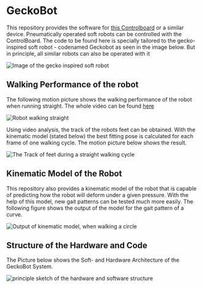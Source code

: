 # GeckoBot
This repository provides the software for <a href="https://github.com/larslevity/ControlBoard">this Controlboard</a> or a similar device. 
Pneumatically operated soft robots can be controlled with the ControlBoard.
The code to be found here is specially tailored to the gecko-inspired soft robot - codenamed Geckobot as seen in the image below.
But in principle, all similar robots can also be operated with it

![Image of the gecko inspired soft robot](https://github.com/larslevity/GeckoBot/blob/master/Pictures/robot_cboard.JPG)

## Walking Performance of the robot
The following motion picture shows the walking performance of the robot when running straight.
The whole video can be found <a href="https://github.com/larslevity/GeckoBot/tree/master/Pictures/SmallBot.avi">here</a>

![Robot walking straight](https://github.com/larslevity/GeckoBot/blob/master/Pictures/smallbot.gif)

Using video analysis, the track of the robots feet can be obtained.
With the kinematic model (stated below) the best fitting pose is calculated for each frame of one walking cycle.
The motion picture below shows the result.

![The Track of feet during a straight walking cycle](https://github.com/larslevity/GeckoBot/blob/master/model/track_of_feet.gif)


## Kinematic Model of the Robot

This repository also provides a kinematic model of the robot that is capable of predicting how the robot will deform under a given pressure.
With the help of this model, new gait patterns can be tested much more easily.
The following figure shows the output of the model for the gait pattern of a curve.


![Output of kinematic model, when walking a circle](https://github.com/larslevity/GeckoBot/blob/master/model/circle.gif)


## Structure of the Hardware and Code

The Picture below shows the Soft- and Hardware Architecture of the GeckoBot System.

![principle sketch of the hardware and software structure](https://github.com/larslevity/GeckoBot/blob/master/Pictures/gesamtsystem_HUI.png)


